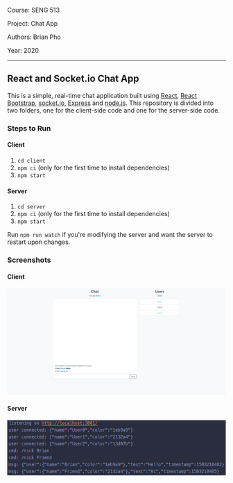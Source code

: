 Course: SENG 513

Project: Chat App

Authors: Brian Pho

Year: 2020

---

## React and Socket.io Chat App

This is a simple, real-time chat application built using [React](https://reactjs.org/), 
[React Bootstrap](https://react-bootstrap.github.io/), [socket.io](https://socket.io/), 
[Express](https://expressjs.com/) and [node.js](https://nodejs.org/en/). 
This repository is divided into two folders, one for the client-side
code and one for the server-side code.

### Steps to Run

#### Client

1. `cd client`
2. `npm ci` (only for the first time to install dependencies)
3. `npm start`

#### Server

1. `cd server`
2. `npm ci` (only for the first time to install dependencies)
3. `npm start`

Run `npm run watch` if you're modifying the server and want the server to restart upon changes.

### Screenshots

#### Client

![](client.png)

#### Server

![](server.png)
